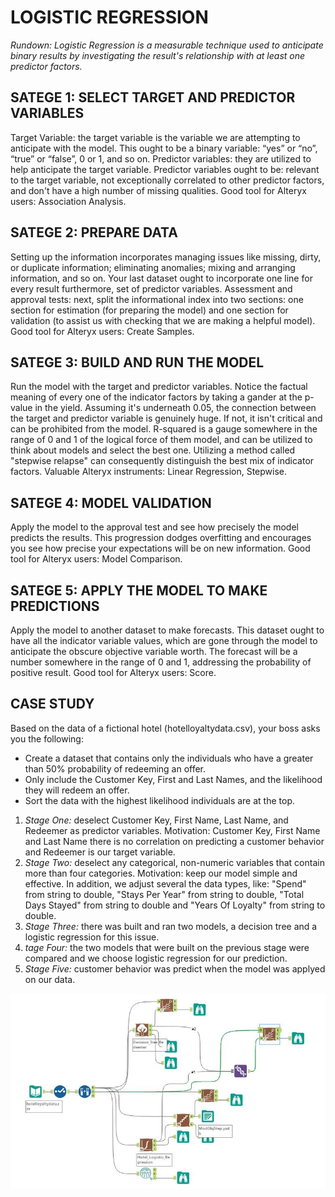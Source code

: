 # LOGISTIC REGRESSION

*Rundown: Logistic Regression is a measurable technique used to anticipate binary results by investigating the result's relationship with at least one predictor factors.*

## SATEGE 1: SELECT TARGET AND PREDICTOR VARIABLES 
Target Variable: the target variable is the variable we are attempting to anticipate with the model. This ought to be a binary variable: “yes” or “no”, “true” or “false”, 0 or 1, and so on. Predictor variables: they are utilized to help anticipate the target variable. Predictor variables ought to be: relevant to the target variable, not exceptionally correlated to other predictor factors, and don't have a high number of missing qualities. Good tool for Alteryx users: Association Analysis.

## SATEGE 2: PREPARE DATA 
Setting up the information incorporates managing issues like missing, dirty, or duplicate information; eliminating anomalies; mixing and arranging information, and so on. Your last dataset ought to incorporate one line for every result furthermore, set of predictor variables. Assessment and approval tests: next, split the informational index into two sections: one section for estimation (for preparing the model) and one section for validation (to assist us with checking that we are making a helpful model). Good tool for Alteryx users: Create Samples.

## SATEGE 3: BUILD AND RUN THE MODEL 
Run the model with the target and predictor variables. Notice the factual meaning of every one of the indicator factors by taking a gander at the p-value in the yield. Assuming it's underneath 0.05, the connection between the target and predictor variable is genuinely huge. If not, it isn't critical and can be prohibited from the model. R-squared is a gauge somewhere in the range of 0 and 1 of the logical force of them model, and can be utilized to think about models and select the best one. Utilizing a method called "stepwise relapse" can consequently distinguish the best mix of indicator factors. Valuable Alteryx instruments: Linear Regression, Stepwise.

## SATEGE 4: MODEL VALIDATION 
Apply the model to the approval test and see how precisely the model predicts the results. This progression dodges overfitting and encourages you see how precise your expectations will be on new information. Good tool for Alteryx users: Model Comparison. 

## SATEGE 5: APPLY THE MODEL TO MAKE PREDICTIONS 
Apply the model to another dataset to make forecasts. This dataset ought to have all the indicator variable values, which are gone through the model to anticipate the obscure objective variable worth. The forecast will be a number somewhere in the range of 0 and 1, addressing the probability of positive result. Good tool for Alteryx users: Score.

## CASE STUDY

Based on the data of a fictional hotel (hotelloyaltydata.csv), your boss asks you the following:

- Create a dataset that contains only the individuals who have a greater than 50% probability of redeeming an offer.
- Only include the Customer Key, First and Last Names, and the likelihood they will redeem an offer.
- Sort the data with the highest likelihood individuals are at the top.

1. *Stage One:* deselect Customer Key, First Name, Last Name, and Redeemer as predictor variables. Motivation: Customer Key, First Name and Last Name there is no correlation on predicting a customer behavior and Redeemer is our target variable.
2. *Stage Two:* deselect any categorical, non-numeric variables that contain more than four categories. Motivation: keep our model simple and effective. In addition, we adjust several the data types, like: "Spend" from string to double, "Stays Per Year" from string to double, "Total Days Stayed" from string to double and "Years Of Loyalty" from string to double.
3. *Stage Three:* there was built and ran two models, a decision tree and a logistic regression for this issue.
4. *tage Four:* the two models that were built on the previous stage were compared and we choose logistic regression for our prediction.
5. *Stage Five:* customer behavior was predict when the model was applyed on our data.

![](https://github.com/DataGF/business-analytics/blob/main/antecipating-customer-behavior/schematic-model-on-alteryx.JPG)
